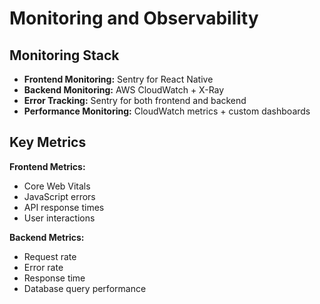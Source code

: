 # Monitoring and Observability

## Monitoring Stack

- **Frontend Monitoring:** Sentry for React Native
- **Backend Monitoring:** AWS CloudWatch + X-Ray
- **Error Tracking:** Sentry for both frontend and backend
- **Performance Monitoring:** CloudWatch metrics + custom dashboards

## Key Metrics

**Frontend Metrics:**
- Core Web Vitals
- JavaScript errors
- API response times
- User interactions

**Backend Metrics:**
- Request rate
- Error rate
- Response time
- Database query performance
